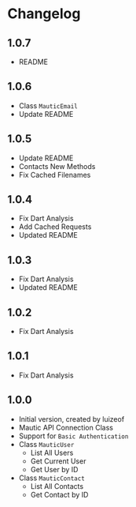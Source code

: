 # Changelog

## 1.0.7

- README

## 1.0.6

- Class `MauticEmail`
- Update README

## 1.0.5

- Update README
- Contacts New Methods
- Fix Cached Filenames

## 1.0.4

- Fix Dart Analysis
- Add Cached Requests
- Updated README

## 1.0.3

- Fix Dart Analysis
- Updated README

## 1.0.2

- Fix Dart Analysis

## 1.0.1

- Fix Dart Analysis

## 1.0.0

- Initial version, created by luizeof
- Mautic API Connection Class
- Support for `Basic Authentication`
- Class `MauticUser`
  - List All Users
  - Get Current User
  - Get User by ID
- Class `MauticContact`
  - List All Contacts
  - Get Contact by ID
